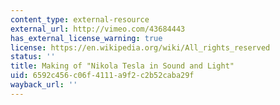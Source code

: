 ```yaml
---
content_type: external-resource
external_url: http://vimeo.com/43684443
has_external_license_warning: true
license: https://en.wikipedia.org/wiki/All_rights_reserved
status: ''
title: Making of "Nikola Tesla in Sound and Light"
uid: 6592c456-c06f-4111-a9f2-c2b52caba29f
wayback_url: ''
---
```

